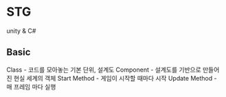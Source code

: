 # STG
unity & C#

## Basic
Class - 코드를 모아놓는 기본 단위, 설계도
Component - 설계도를 기반으로 만들어진 현실 세계의 객체
Start Method - 게임이 시작할 때마다 시작
Update Method - 매 프레임 마다 실행

<!--Line-->
